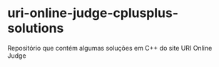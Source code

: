 # uri-online-judge-cplusplus-solutions
Repositório que contém algumas soluções em C++ do site URI Online Judge
